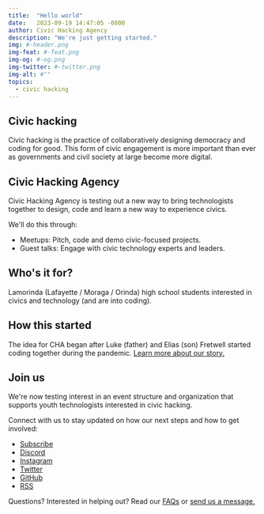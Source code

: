 ```yaml
---
title:  "Hello world"
date:   2023-09-19 14:47:05 -0800
author: Civic Hacking Agency
description: "We're just getting started."
img: #-header.png
img-feat: #-feat.png
img-og: #-og.png
img-twitter: #-twitter.png
img-alt: #""
topics:
  - civic hacking
---
```


## Civic hacking

Civic hacking is the practice of collaboratively designing democracy and coding for good. This form of civic engagement is more important than ever as governments and civil society at large become more digital.

## Civic Hacking Agency

Civic Hacking Agency is testing out a new way to bring technologists together to design, code and learn a new way to experience civics.

We'll do this through:

* Meetups: Pitch, code and demo civic-focused projects.
* Guest talks: Engage with civic technology experts and leaders. 

## Who's it for?

Lamorinda (Lafayette / Moraga / Orinda) high school students interested in civics and technology (and are into coding). 

## How this started

The idea for CHA began after Luke (father) and Elias (son) Fretwell started coding together during the pandemic. [Learn more about our story.](https://www.govtech.com/civic/a-young-civic-hacker-could-be-the-next-generation-of-gov-tech)

## Join us

We're now testing interest in an event structure and organization that supports youth technologists interested in civic hacking.

Connect with us to stay updated on how our next steps and how to get involved:

* [Subscribe](https://mailchi.mp/754e6f656770/civic-hacking-agency-newsletter)
* [Discord](https://discord.gg/jWRn4tKgK8)
* [Instagram](https://www.instagram.com/civichackingagency/)
* [Twitter](https://twitter.com/Civic_Hacking)
* [GitHub](https://github.com/civichackingagency/)
* [RSS](https://civichackingagency.org/feed.xml)

Questions? Interested in helping out? Read our [FAQs](/faqs) or [send us a message.](https://civichackingagency.org/contact/)
